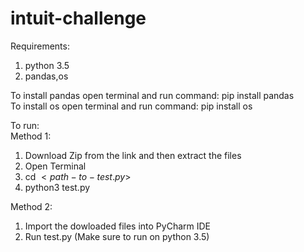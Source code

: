 # intuit-challenge

Requirements: <br />
1) python 3.5 <br />
2) pandas,os <br />

To install pandas open terminal and run command: pip install pandas <br />
To install os open terminal and run command: pip install os <br />

To run: <br />
Method 1: <br />
1) Download Zip from the link and then extract the files <br />
2) Open Terminal <br />
3) cd $<path-to-test.py>$ <br />
4) python3 test.py <br />


Method 2: <br />
1) Import the dowloaded files into PyCharm IDE <br />
2) Run test.py (Make sure to run on python 3.5) <br />
